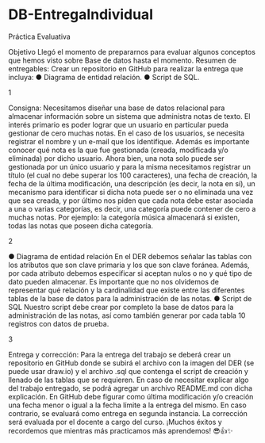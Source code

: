 # DB-EntregaIndividual

Práctica Evaluativa

Objetivo
Llegó el momento de prepararnos para evaluar algunos conceptos que hemos visto
sobre Base de datos hasta el momento.
Resumen de entregables:
Crear un repositorio en GitHub para realizar la entrega que incluya:
● Diagrama de entidad relación.
● Script de SQL.

1

Consigna:
Necesitamos diseñar una base de datos relacional para almacenar información sobre un
sistema que administra notas de texto. El interés primario es poder lograr que un usuario
en particular pueda gestionar de cero muchas notas.
En el caso de los usuarios, se necesita registrar el nombre y un e-mail que los identifique.
Además es importante conocer qué nota es la que fue gestionada (creada, modificada y/o
eliminada) por dicho usuario. Ahora bien, una nota solo puede ser gestionada por un
único usuario y para la misma necesitamos registrar un título (el cual no debe superar los
100 caracteres), una fecha de creación, la fecha de la última modificación, una
descripción (es decir, la nota en sí), un mecanismo para identificar si dicha nota puede
ser o no eliminada una vez que sea creada, y por último nos piden que cada nota debe
estar asociada a una o varias categorías, es decir, una categoría puede contener de cero a
muchas notas. Por ejemplo: la categoría música almacenará si existen, todas las notas
que poseen dicha categoría.

2

● Diagrama de entidad relación
En el DER debemos señalar las tablas con los atributos que son clave primaria y los que son
clave foránea. Además, por cada atributo debemos especificar si aceptan nulos o no y qué
tipo de dato pueden almacenar. Es importante que no nos olvidemos de representar qué
relación y la cardinalidad que existe entre las diferentes tablas de la base de datos para la
administración de las notas.
● Script de SQL
Nuestro script debe crear por completo la base de datos para la administración de las notas,
así como también generar por cada tabla 10 registros con datos de prueba.

3

Entrega y corrección:
Para la entrega del trabajo se deberá crear un repositorio en GitHub donde se subirá el
archivo con la imagen del DER (se puede usar draw.io) y el archivo .sql que contenga el
script de creación y llenado de las tablas que se requieren.
En caso de necesitar explicar algo del trabajo entregado, se podrá agregar un archivo
README.md con dicha explicación.
En GitHub debe figurar como última modificación y/o creación una fecha menor o igual a la
fecha límite a la entrega del mismo. En caso contrario, se evaluará como entrega en
segunda instancia.
La corrección será evaluada por el docente a cargo del curso.
¡Muchos éxitos y recordemos que mientras más practicamos más aprendemos!
😎👍✨